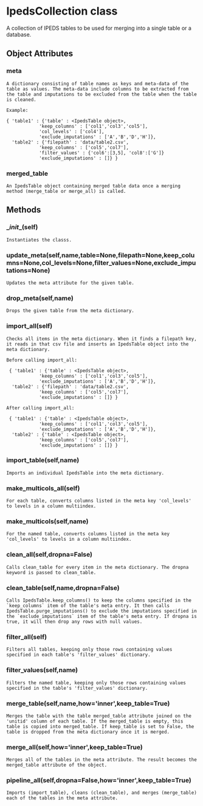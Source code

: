 # IpedsCollection class
A collection of IPEDS tables to be used for merging into a single table or a database.


## Object Attributes

### meta
    A dictionary consisting of table names as keys and meta-data of the table as values. The meta-data include columns to be extracted from the table and imputations to be excluded from the table when the table is cleaned.
    
    Example: 
    
    { 'table1' : {'table' : <IpedsTable object>,
                'keep_columns' : ['col1','col3','col5'], 
                'col_levels' : ['col4'],
                'exclude_imputations' : ['A','B','D','H']}, 
      'table2' : {'filepath' : 'data/table2.csv',
                'keep_columns' : ['col5','col7'],
                'filter_values' : {'col6':[3,5], 'col8':['G']}
                'exclude_imputations' : []} }
    
### merged_table
    An IpedsTable object containing merged table data once a merging method (merge_table or merge_all) is called. 

## Methods

### \__init__(self)
    Instantiates the classs.

### update_meta(self,name,table=None,filepath=None,keep_columns=None,col_levels=None,filter_values=None,exclude_imputations=None)
    Updates the meta attribute for the given table.

### drop_meta(self,name)
    Drops the given table from the meta dictionary.

### import_all(self)
    Checks all items in the meta dictionary. When it finds a filepath key, it reads in that csv file and inserts an IpedsTable object into the meta dictionary. 

    Before calling import_all:

     { 'table1' : {'table' : <IpedsTable object>,
                'keep_columns' : ['col1','col3','col5'], 
                'exclude_imputations' : ['A','B','D','H']}, 
      'table2' : {'filepath' : 'data/table2.csv',
                'keep_columns' : ['col5','col7'],
                'exclude_imputations' : []} }

    After calling import_all:

     { 'table1' : {'table' : <IpedsTable object>,
                'keep_columns' : ['col1','col3','col5'], 
                'exclude_imputations' : ['A','B','D','H']}, 
      'table2' : {'table' : <IpedsTable object>,
                'keep_columns' : ['col5','col7'],
                'exclude_imputations' : []} }    

### import_table(self,name)
    Imports an individual IpedsTable into the meta dictionary.

### make_multicols_all(self)
    For each table, converts columns listed in the meta key 'col_levels' to levels in a column multiindex.

### make_multicols(self,name)
    For the named table, converts columns listed in the meta key 'col_levels' to levels in a column multiindex.

### clean_all(self,dropna=False)
    Calls clean_table for every item in the meta dictionary. The dropna keyword is passed to clean_table.

### clean_table(self,name,dropna=False)
    Calls IpedsTable.keep_columns() to keep the columns specified in the `keep_columns` item of the table's meta entry. It then calls IpedsTable.purge_imputations() to exclude the imputations specified in the `exclude_imputations` item of the table's meta entry. If dropna is true, it will then drop any rows with null values.

### filter_all(self)
    Filters all tables, keeping only those rows containing values specified in each table's 'filter_values' dictionary.

### filter_values(self,name)
    Filters the named table, keeping only those rows containing values specified in the table's 'filter_values' dictionary.  

### merge_table(self,name,how='inner',keep_table=True)
    Merges the table with the table merged_table attribute joined on the 'unitid' column of each table. If the merged_table is empty, this table is copied into merged_table. If keep_table is set to False, the table is dropped from the meta dictionary once it is merged.

### merge_all(self,how='inner',keep_table=True)
    Merges all of the tables in the meta attribute. The result becomes the merged_table attribute of the object.

### pipeline_all(self,dropna=False,how='inner',keep_table=True)
    Imports (import_table), cleans (clean_table), and merges (merge_table) each of the tables in the meta attribute.
